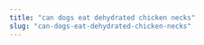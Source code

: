 ```yaml
---
title: "can dogs eat dehydrated chicken necks"
slug: "can-dogs-eat-dehydrated-chicken-necks"
---
```


